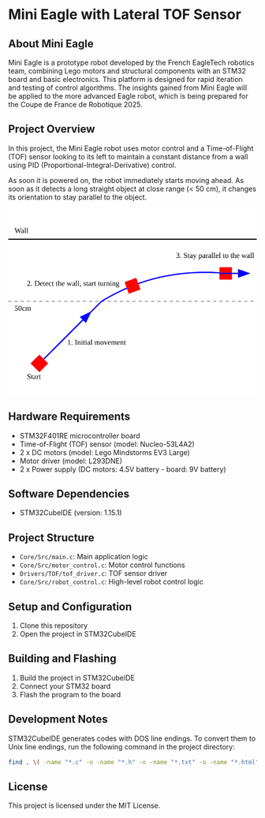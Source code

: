 # Mini Eagle with Lateral TOF Sensor

## About Mini Eagle

Mini Eagle is a prototype robot developed by the French EagleTech robotics team, combining Lego motors and structural components with an STM32 board and basic electronics. This platform is designed for rapid iteration and testing of control algorithms. The insights gained from Mini Eagle will be applied to the more advanced Eagle robot, which is being prepared for the Coupe de France de Robotique 2025.

## Project Overview

In this project, the Mini Eagle robot uses motor control and a Time-of-Flight (TOF) sensor looking to its left to maintain a constant distance from a wall using PID (Proportional-Integral-Derivative) control.

As soon it is powered on, the robot immediately starts moving ahead. As soon as it detects a long straight object at close range (< 50 cm), it changes its orientation to stay parallel to the object.

![Mini Eagle Operation Diagram](./README-operation-diagrm.svg)

## Hardware Requirements

- STM32F401RE microcontroller board
- Time-of-Flight (TOF) sensor (model: Nucleo-53L4A2)
- 2 x DC motors (model: Lego Mindstorms EV3 Large)
- Motor driver (model: L293DNE)
- 2 x Power supply (DC motors: 4.5V battery - board: 9V battery)

## Software Dependencies

- STM32CubeIDE (version: 1.15.1)

## Project Structure

- `Core/Src/main.c`: Main application logic
- `Core/Src/motor_control.c`: Motor control functions
- `Drivers/TOF/tof_driver.c`: TOF sensor driver
- `Core/Src/robot_control.c`: High-level robot control logic

## Setup and Configuration

1. Clone this repository
2. Open the project in STM32CubeIDE

## Building and Flashing

1. Build the project in STM32CubeIDE
2. Connect your STM32 board
3. Flash the program to the board

## Development Notes

STM32CubeIDE generates codes with DOS line endings. To convert them to Unix line endings, run the following command in the project directory:

```bash
find . \( -name "*.c" -o -name "*.h" -o -name "*.txt" -o -name "*.html" \) -type f -exec dos2unix {} \;
```

## License

This project is licensed under the MIT License.
